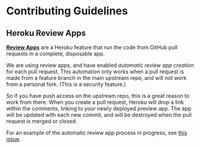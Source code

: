 # Contributing Guidelines

## Heroku Review Apps

[**Review Apps**][review-apps] are a Heroku feature that run the code from GitHub
pull requests in a complete, disposable app.

We are using review apps, and have enabled _automatic review app creation_ for each pull request. This automation only works when a pull request is made from a feature branch in the main upstream repo, and will not work from a personal fork. (This is a security feature.)

So if you have push access on the upstream repo, this is a great reason to work from there. When you create a pull request, Heroku will drop a link within the comments, linking to your newly deployed preview app. The app will be updated with each new commit, and will be destroyed when the pull request is merged or closed.

For an example of the automatic review app process in progress, see [this issue][review-app-example].

<!-- Links -->
   [review-apps]: https://devcenter.heroku.com/articles/github-integration-review-apps
   [review-app-example]: https://github.com/CivicTechTO/women-and-color-frontend/pull/3
